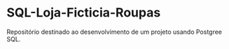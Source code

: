 # SQL-Loja-Ficticia-Roupas
Repositório destinado ao desenvolvimento de um projeto usando Postgree SQL.
